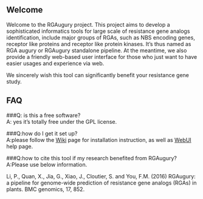 ## Welcome ##

Welcome to the RGAugury project.
This project aims to develop a sophisticated informatics tools for large scale of resistance gene analogs identification, include major groups of RGAs, such as NBS encoding genes, receptor like proteins and receptor like protein kinases. It’s thus named as RGA augury or RGAugury standalone pipeline. At the meantime, we also provide a friendly web-based user interface for those who just want to have easier usages and experience via web.

We sincerely wish this tool can significantly benefit your resistance gene study.

## FAQ ##
###Q: is this a free software?  
A: yes it’s totally free under the GPL license.  


###Q:how do I get it set up?  
A:please follow the [Wiki](https://bitbucket.org/yaanlpc/rgaugury/wiki/) page for installation instruction, as well as [WebUI](https://bitbucket.org/yaanlpc/rgaugury/wiki/Web%20UI%20Help) help page.  


###Q:how to cite this tool if my research benefited from RGAugury?  
A:Please use below information.

  
Li, P., Quan, X., Jia, G., Xiao, J., Cloutier, S. and You, F.M. (2016) RGAugury: a pipeline for genome-wide prediction of resistance gene analogs (RGAs) in plants. BMC genomics, 17, 852.